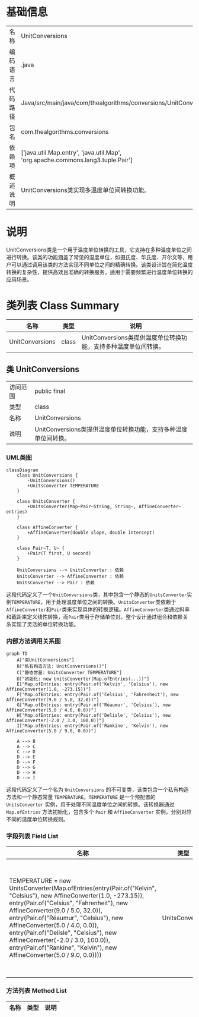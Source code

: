 # 基础信息

|      |      |
|------|------|
| 名称 | UnitConversions |
| 编码语言 | .java |
| 代码路径 | Java/src/main/java/com/thealgorithms/conversions/UnitConversions.java |
| 包名 | com.thealgorithms.conversions |
| 依赖项 | ['java.util.Map.entry', 'java.util.Map', 'org.apache.commons.lang3.tuple.Pair'] |
| 概述说明 | UnitConversions类实现多温度单位间转换功能。 |

# 说明

UnitConversions类是一个用于温度单位转换的工具，它支持在多种温度单位之间进行转换。该类的功能涵盖了常见的温度单位，如摄氏度、华氏度、开尔文等，用户可以通过调用该类的方法实现不同单位之间的精确转换。该类设计旨在简化温度转换的复杂性，提供高效且准确的转换服务，适用于需要频繁进行温度单位转换的应用场景。

# 类列表 Class Summary

| 名称   | 类型  | 说明 |
|-------|------|-------------|
| UnitConversions | class | UnitConversions类提供温度单位转换功能，支持多种温度单位间转换。 |



## 类 UnitConversions

|      |      |
|------|------|
| 访问范围 | public final |
| 类型 | class |
| 名称 | UnitConversions |
| 说明 | UnitConversions类提供温度单位转换功能，支持多种温度单位间转换。 |


### UML类图

```mermaid
classDiagram
    class UnitConversions {
        -UnitConversions()
        +UnitsConverter TEMPERATURE
    }

    class UnitsConverter {
        +UnitsConverter(Map~Pair~String, String~, AffineConverter~ entries)
    }

    class AffineConverter {
        +AffineConverter(double slope, double intercept)
    }

    class Pair~T, U~ {
        +Pair(T first, U second)
    }

    UnitConversions --> UnitsConverter : 依赖
    UnitsConverter --> AffineConverter : 依赖
    UnitsConverter --> Pair : 依赖
```

这段代码定义了一个`UnitConversions`类，其中包含一个静态的`UnitsConverter`实例`TEMPERATURE`，用于处理温度单位之间的转换。`UnitsConverter`类依赖于`AffineConverter`和`Pair`类来实现具体的转换逻辑。`AffineConverter`类通过斜率和截距来定义线性转换，而`Pair`类用于存储单位对。整个设计通过组合和依赖关系实现了灵活的单位转换功能。


### 内部方法调用关系图

```mermaid
graph TD
    A["类UnitConversions"]
    B["私有构造方法: UnitConversions()"]
    C["静态常量: UnitsConverter TEMPERATURE"]
    D["初始化: new UnitsConverter(Map.ofEntries(...))"]
    E["Map.ofEntries: entry(Pair.of('Kelvin', 'Celsius'), new AffineConverter(1.0, -273.15))"]
    F["Map.ofEntries: entry(Pair.of('Celsius', 'Fahrenheit'), new AffineConverter(9.0 / 5.0, 32.0))"]
    G["Map.ofEntries: entry(Pair.of('Réaumur', 'Celsius'), new AffineConverter(5.0 / 4.0, 0.0))"]
    H["Map.ofEntries: entry(Pair.of('Delisle', 'Celsius'), new AffineConverter(-2.0 / 3.0, 100.0))"]
    I["Map.ofEntries: entry(Pair.of('Rankine', 'Kelvin'), new AffineConverter(5.0 / 9.0, 0.0))"]

    A --> B
    A --> C
    C --> D
    D --> E
    D --> F
    D --> G
    D --> H
    D --> I
```

这段代码定义了一个名为 `UnitConversions` 的不可变类，该类包含一个私有构造方法和一个静态常量 `TEMPERATURE`。`TEMPERATURE` 是一个预配置的 `UnitsConverter` 实例，用于处理不同温度单位之间的转换。该转换器通过 `Map.ofEntries` 方法初始化，包含多个 `Pair` 和 `AffineConverter` 实例，分别对应不同的温度单位转换规则。

### 字段列表 Field List

| 名称  | 类型  | 说明 |
|-------|-------|------|
| TEMPERATURE = new UnitsConverter(Map.ofEntries(entry(Pair.of("Kelvin", "Celsius"), new AffineConverter(1.0, -273.15)), entry(Pair.of("Celsius", "Fahrenheit"), new AffineConverter(9.0 / 5.0, 32.0)),        entry(Pair.of("Réaumur", "Celsius"), new AffineConverter(5.0 / 4.0, 0.0)), entry(Pair.of("Delisle", "Celsius"), new AffineConverter(-2.0 / 3.0, 100.0)), entry(Pair.of("Rankine", "Kelvin"), new AffineConverter(5.0 / 9.0, 0.0)))) | UnitsConverter | 温度单位转换器，支持开尔文、摄氏度、华氏度等转换。 |

### 方法列表 Method List

| 名称  | 类型  | 说明 |
|-------|-------|------|




